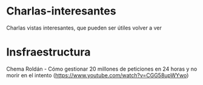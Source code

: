 # Charlas-interesantes
Charlas vistas interesantes, que pueden ser útiles volver a ver

# Insfraestructura
Chema Roldán - Cómo gestionar 20 millones de peticiones en 24 horas y no morir en el intento (https://www.youtube.com/watch?v=CGG58upWYwo)
